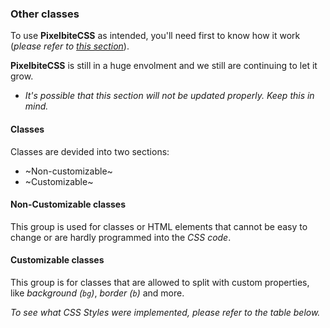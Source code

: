 ### Other classes
To use **PixelbiteCSS** as intended, you'll need first to know how it work (_please refer to [this section](https://pixelbite-css.github.io/docs/1_2_How_it_works.html)_).

**PixelbiteCSS** is still in a huge envolment and we still are continuing to let it grow.
- _It's possible that this section will not be updated properly. Keep this in mind._

#### Classes
Classes are devided into two sections:

- ~Non-customizable~
- ~Customizable~

#### Non-Customizable classes
This group is used for classes or HTML elements that cannot be easy to change or are hardly programmed into the _CSS code_.

#### Customizable classes
This group is for classes that are allowed to split with custom properties, like _background (`bg`)_, _border (`b`)_ and more.

_To see what CSS Styles were implemented, please refer to the table below._

<component path="./components/classes.html" markdown="github"></component>